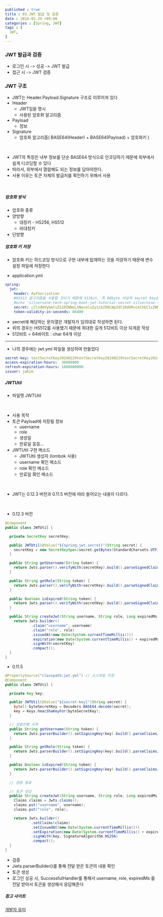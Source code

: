 ```yaml
---
published : true
title : 03.JWT 발급 및 검증
date : 2024-02-29 +09:00
categories : [Spring, JWT]
tags : [
  JWT,
]
---
```

<!-- ![](/assets/img/Spring/aaaa.png){:style="border:1px solid #eaeaea; border-radius: 7px; padding: 0px;" } -->
<!-- ![](/assets/img/Security/1.png){:style="width:1000px"} -->

### JWT 발급과 검증
- 로그인 시 -> 성공 -> JWT 발급
- 접근 시 -> JWT 검증

### JWT 구조
- JWT는 Header.Payload.Signature 구조로 이루어져 있다
- Header
  - JWT임을 명시
  - 사용된 암호화 알고리즘
- Payload
  - 정보
- Signature
  - 암호화 알고리즘( BASE64(Header) + BASE64(Payload) + 암호화키 )

<br>

- JWT의 특징은 내부 정보를 단순 BASE64 방식으로 인코딩하기 때문에 외부에서 쉽게 디코딩할 수 있다
- 따라서, 외부에서 열람해도 되는 정보를 담아야한다.
- 사용 이유는 토큰 자체의 발급처를 확인하기 위해서 사용

<br>

##### 암호화 방식
- 암호화 종류
- 양방향
  - 대칭키 - HS256, HS512
  - 비대칭키
- 단방향

##### 암호화 키 저장
- 암호화 키는 하드코딩 방식으로 구현 내부에 탑재하는 것을 지양하기 때문에 변수 설정 파일에 저장한다

- application.yml

```yml
spring:
  jwt:
    header: Authorization
    #HS512 알고리즘을 사용할 것이기 때문에 512bit, 즉 64byte 이상의 secret key를 사용해야 한다.
    #echo 'silvernine-tech-spring-boot-jwt-tutorial-secret-silvernine-tech-spring-boot-jwt-tutorial-secret'|base64
    secret: c2lsdmVybmluZS10ZWNoLXNwcmluZy1ib290LWp3dC10dXRvcmlhbC1zZWNyZXQtc2lsdmVybmluZS10ZWNoLXNwcmluZy1ib290LWp3dC10dXRvcmlhbC1zZWNyZXQK
    token-validity-in-seconds: 86400
```

- secret에 해당하는 문자열은 개발자가 임의대로 작성하면 된다.
- 위의 경우는 HS512를 사용했기 때문에 최대한 길게 512비트 이상 되게끔 작성
- 512비트 = 64바이트 : char 64개 이상

<hr>

- 나의 경우에는 jwt.yml 파일을 생성하여 만들었다

```yml
secret-key: testSecretKey20240229testSecretKey20240229testSecretKey20240229testSecretKey20240229
access-expiration-hours:  36000000
refresh-expiration-hours: 1008000000
issuer: jwKim
```

##### JWTUtil
- 파일명 JWTUtil

<br>

- 사용 목적
- 토큰 Payload에 저장될 정보
  - username
  - role
  - 생성일
  - 만료일 등등...
- JWTUtil 구현 메소드
  - JWTUtil 생성자 (lombok 사용)
  - username 확인 메소드
  - role 확인 메소드
  - 만료일 확인 메소드

<br>

- JWT는 0.12.3 버전과 0.11.5 버전에 따라 들어오는 내용이 다르다.

<br>

- 0.12.3 버전

```java
@Component
public class JWTUtil {

  private SecretKey secretKey;

  public JWTUtil(@Value("${spring.jwt.secret}")String secret) {
    secretKey = new SecretKeySpec(secret.getBytes(StandardCharsets.UTF_8), Jwts.SIG.HS256.key().build().getAlgorithm());
  }

  public String getUsername(String token) {
    return Jwts.parser().verifyWith(secretKey).build().parseSignedClaims(token).getPayload().get("username", String.class);
  }

  public String getRole(String token) {
    return Jwts.parser().verifyWith(secretKey).build().parseSignedClaims(token).getPayload().get("role", String.class);
  }

  public Boolean isExpired(String token) {
    return Jwts.parser().verifyWith(secretKey).build().parseSignedClaims(token).getPayload().getExpiration().before(new Date());
  }

  public String createJwt(String username, String role, Long expiredMs) {
    return Jwts.builder()
            .claim("username", username)
            .claim("role", role)
            .issuedAt(new Date(System.currentTimeMillis()))
            .expiration(new Date(System.currentTimeMillis() + expiredMs))
            .signWith(secretKey)
            .compact();
  }
}
```

- 0.11.5

```java
@PropertySource("classpath:jwt.yml") // 소스파일 지정
@Component
public class JWTUtil {

  private Key key;

  public JWTUtil(@Value("${secret-key}")String secret) {
    byte[] byteSecretKey = Decoders.BASE64.decode(secret);
    key = Keys.hmacShaKeyFor(byteSecretKey);
  }

  // 검증진행 시작
  public String getUsername(String token) {
    return Jwts.parserBuilder().setSigningKey(key).build().parseClaimsJws(token).getBody().get("username", String.class);
  }

  public String getRole(String token) {
    return Jwts.parserBuilder().setSigningKey(key).build().parseClaimsJws(token).getBody().get("role", String.class);
  }

  public Boolean isExpired(String token) {
    return Jwts.parserBuilder().setSigningKey(key).build().parseClaimsJws(token).getBody().getExpiration().before(new Date());
  }

  // 검증 종료

  // 토큰 생성
  public String createJwt(String username, String role, Long expiredMs) {
    Claims claims = Jwts.claims();
    claims.put("username", username);
    claims.put("role", role);

    return Jwts.builder()
            .setClaims(claims)
            .setIssuedAt(new Date(System.currentTimeMillis()))
            .setExpiration(new Date(System.currentTimeMillis() + expiredMs))
            .signWith(key, SignatureAlgorithm.HS256)
            .compact();
  }
}
```

- 검증
- Jwts.parserBuilder()를 통해 전달 받은 토큰의 내용 확인
- 토큰 생성
- 로그인 성공 시, SuccessfulHandler를 통해서 username, role, expiredMs 를 전달 받아서 토큰을 생성해서 응답해준다

##### 참고 사이트
<a href="https://substantial-park-a17.notion.site/JWT-7a5cd1cf278a407fae9f35166da5ab03">개발자 유미</a>
